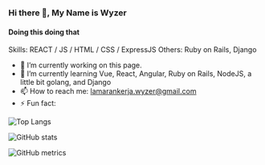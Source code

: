 ### Hi there 👋, My Name is Wyzer
#### Doing this doing that


Skills: REACT / JS / HTML / CSS / ExpressJS
Others: Ruby on Rails, Django

- 🔭 I’m currently working on this page. 
- 🌱 I’m currently learning Vue, React, Angular, Ruby on Rails, NodeJS, a little bit golang, and Django 
- 📫 How to reach me: lamarankerja.wyzer@gmail.com 
- ⚡ Fun fact: 



![Top Langs](https://github-readme-stats.vercel.app/api/top-langs/?username=mwyzer)

![GitHub stats](https://github-readme-stats.vercel.app/api?username=mwyzer&show_icons=true)  

![GitHub metrics](https://metrics.lecoq.io/mwyzer)  
